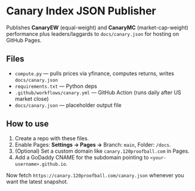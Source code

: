 # Canary Index JSON Publisher

Publishes **CanaryEW** (equal-weight) and **CanaryMC** (market-cap-weight) performance plus leaders/laggards to `docs/canary.json` for hosting on GitHub Pages.

## Files
- `compute.py` — pulls prices via yfinance, computes returns, writes `docs/canary.json`
- `requirements.txt` — Python deps
- `.github/workflows/canary.yml` — GitHub Action (runs daily after US market close)
- `docs/canary.json` — placeholder output file

## How to use
1. Create a repo with these files.
2. Enable Pages: **Settings → Pages →** Branch: `main`, Folder: `/docs`.
3. (Optional) Set a custom domain like `canary.120proofball.com` in Pages.
4. Add a GoDaddy CNAME for the subdomain pointing to `<your-username>.github.io`.

Now fetch `https://canary.120proofball.com/canary.json` whenever you want the latest snapshot.
